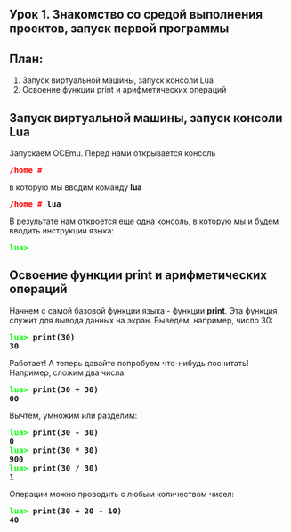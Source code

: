 Урок 1. Знакомство со средой выполнения проектов, запуск первой программы
---
## План:
1. Запуск виртуальной машины, запуск консоли Lua
2. Освоение функции print и арифметических операций

## Запуск виртуальной машины, запуск консоли Lua
Запускаем OCEmu. Перед нами открывается консоль

<pre><span style="color:red"><b>/home #</b></span></pre>

в которую мы вводим команду **lua** 

<pre><span style="color:red"><b>/home #</b></span> <b>lua</b></pre>

В результате нам откроется еще одна консоль, в которую мы и будем вводить инструкции языка:

<pre><span style="color:lime"><b>lua></b></span></pre>

## Освоение функции print и арифметических операций
Начнем с самой базовой функции языка - функции **print**. Эта функция служит для вывода данных на экран. Выведем, например, число 30:

<pre><span style="color:lime"><b>lua></b></span> <b>print(30)</b> <br/><b>30</b></pre>

Работает! А теперь давайте попробуем что-нибудь посчитать! Например, сложим два числа:

<pre><span style="color:lime"><b>lua></b></span> <b>print(30 + 30)</b> <br/><b>60</b></pre>

Вычтем, умножим или разделим:
<pre><span style="color:lime"><b>lua></b></span> <b>print(30 - 30)</b> <br/><b>0</b> <br/><span style="color:lime"><b>lua></b></span> <b>print(30 * 30)</b> <br/><b>900</b> <br/><span style="color:lime"><b>lua></b></span> <b>print(30 / 30)</b> <br/><b>1</b> <br/></pre>

Операции можно проводить с любым количеством чисел:
<pre><span style="color:lime"><b>lua></b></span> <b>print(30 + 20 - 10)</b> <br/><b>40</b></pre>